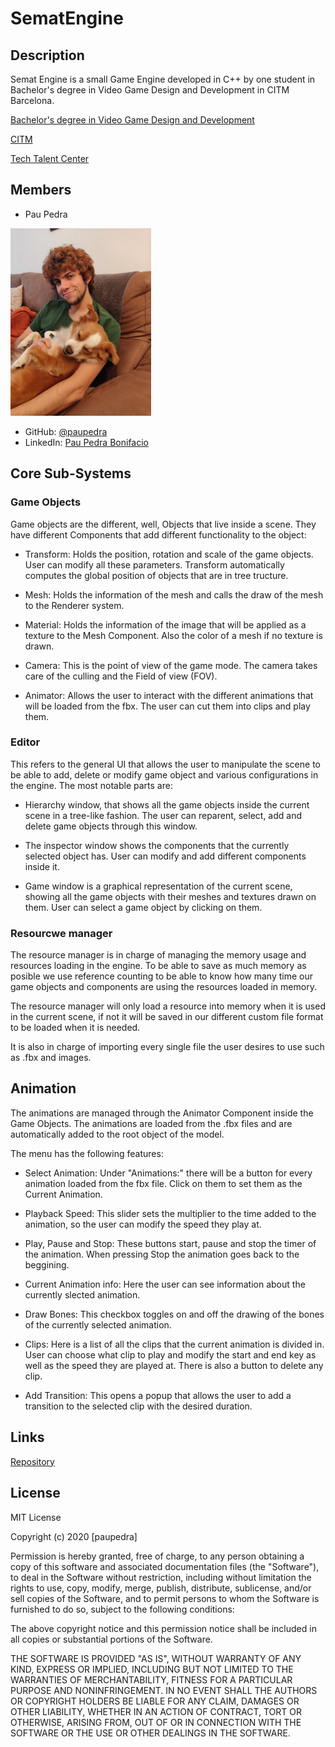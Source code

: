 # SematEngine

## Description
Semat Engine is a small Game Engine developed in C++ by one student in Bachelor's degree in Video Game Design and Development in CITM Barcelona.

[Bachelor's degree in Video Game Design and Development](<https://www.citm.upc.edu/ing/estudis/graus-videojocs/>)

[CITM](<https://www.citm.upc.edu/>)

[Tech Talent Center](<https://www.talent.upc.edu/cat/school/ttc/>)

## Members

- Pau Pedra 

<img src="https://github.com/paupedra/SematEngine/blob/master/docs/Resources/Images/my_photo.jpeg?raw=true" alt= "Pau Pedra" height="300">

- GitHub: [@paupedra](https://github.com/paupedra)
- LinkedIn: [Pau Pedra Bonifacio](https://www.linkedin.com/in/pau-pedra-bonifacio/)

## Core Sub-Systems

### Game Objects

Game objects are the different, well, Objects that live inside a scene. They have different Components that add different functionality to the object:

- Transform: Holds the position, rotation and scale of the game objects. User can modify all these parameters. Transform automatically computes the global position of objects that are in tree tructure.

- Mesh: Holds the information of the mesh and calls the draw of the mesh to the Renderer system.

- Material: Holds the information of the image that will be applied as a texture to the Mesh Component. Also the color of a mesh if no texture is drawn.

- Camera: This is the point of view of the game mode. The camera takes care of the culling and the Field of view (FOV).

- Animator: Allows the user to interact with the different animations that will be loaded from the fbx. The user can cut them into clips and play them.

### Editor

This refers to the general UI that allows the user to manipulate the scene to be able to add, delete or modify game object and various configurations in the engine. The most notable parts are:

- Hierarchy window, that shows all the game objects inside the current scene in a tree-like fashion. The user can reparent, select, add and delete game objects through this window. 

- The inspector window shows the components that the currently selected object has. User can modify and add different components inside it.

- Game window is a graphical representation of the current scene, showing all the game objects with their meshes and textures drawn on them. User can select a game object by clicking on them.

### Resourcwe manager

The resource manager is in charge of managing the memory usage and resources loading in the engine. To be able to save as much memory as posible we use reference counting to be able to know how many time our game objects and components are using the resources loaded in memory. 

The resource manager will only load a resource into memory when it is used in the current scene, if not it will be saved in our different custom file format to be loaded when it is needed.

It is also in charge of importing every single file the user desires to use such as .fbx and images.

## Animation 

The animations are managed through the Animator Component inside the Game Objects. The animations are loaded from the .fbx files and are automatically added to the root object of the model.

The menu has the following features:

- Select Animation: Under "Animations:" there will be a button for every animation loaded from the fbx file. Click on them to set them as the Current Animation.

- Playback Speed: This slider sets the multiplier to the time added to the animation, so the user can modify the speed they play at.

- Play, Pause and Stop: These buttons start, pause and stop the timer of the animation. When pressing Stop the animation goes back to the beggining.

- Current Animation info: Here the user can see information about the currently slected animation.

- Draw Bones: This checkbox toggles on and off the drawing of the bones of the currently selected animation.

- Clips: Here is a list of all the clips that the current animation is divided in. User can choose what clip to play and modify the start and end key as well as the speed they are played at. There is also a button to delete any clip.

- Add Transition: This opens a popup that allows the user to add a transition to the selected clip with the desired duration.

## Links

[Repository](https://github.com/paupedra/SematEngine)

## License

MIT License

Copyright (c) 2020 [paupedra]

Permission is hereby granted, free of charge, to any person obtaining a copy of this software and associated documentation files (the "Software"), to deal in the Software without restriction, including without limitation the rights to use, copy, modify, merge, publish, distribute, sublicense, and/or sell copies of the Software, and to permit persons to whom the Software is furnished to do so, subject to the following conditions:

The above copyright notice and this permission notice shall be included in all copies or substantial portions of the Software.

THE SOFTWARE IS PROVIDED "AS IS", WITHOUT WARRANTY OF ANY KIND, EXPRESS OR IMPLIED, INCLUDING BUT NOT LIMITED TO THE WARRANTIES OF MERCHANTABILITY, FITNESS FOR A PARTICULAR PURPOSE AND NONINFRINGEMENT. IN NO EVENT SHALL THE AUTHORS OR COPYRIGHT HOLDERS BE LIABLE FOR ANY CLAIM, DAMAGES OR OTHER LIABILITY, WHETHER IN AN ACTION OF CONTRACT, TORT OR OTHERWISE, ARISING FROM, OUT OF OR IN CONNECTION WITH THE SOFTWARE OR THE USE OR OTHER DEALINGS IN THE SOFTWARE.